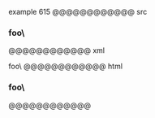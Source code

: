 example 615
@@@@@@@@@@@@ src
### foo\
@@@@@@@@@@@@ xml
<?xml version="1.0" encoding="UTF-8"?>
<!DOCTYPE document SYSTEM "CommonMark.dtd">
<document xmlns="http://commonmark.org/xml/1.0">
  <heading level="3">
    <text>foo\</text>
  </heading>
</document>
@@@@@@@@@@@@ html
<h3>foo\</h3>
@@@@@@@@@@@@
